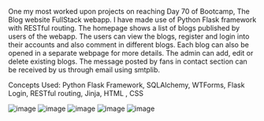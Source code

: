 One my most worked upon projects on reaching Day 70 of Bootcamp, The Blog website FullStack webapp.
I have made use of Python Flask framework with RESTful routing. The homepage shows a list of blogs published by users of the webapp. The users can view the blogs, register and login into their accounts and also comment in different blogs. Each blog can also be opened in a separate webpage for more details.
The admin can add, edit or delete existing blogs.
The message posted by fans in contact section can be received by us through email using smtplib.

Concepts Used: Python Flask Framework, SQLAlchemy, WTForms, Flask Login, RESTful routing, Jinja, HTML , CSS

![image](https://user-images.githubusercontent.com/25523043/132498658-c8396b72-53ce-47d4-aff9-74b16c9a7eb9.png)
![image](https://user-images.githubusercontent.com/25523043/132498712-1ca14eb6-6088-4d4b-b0e7-273811b31837.png)
![image](https://user-images.githubusercontent.com/25523043/132498859-c99ff076-60f2-4815-9c32-4f0512cdbe9e.png)
![image](https://user-images.githubusercontent.com/25523043/132498909-585a4680-d0c8-41a9-8927-ab3453a8cdde.png)
![image](https://user-images.githubusercontent.com/25523043/132498980-b5b6a0c7-49e1-419e-bc3f-a476fb85d887.png)

